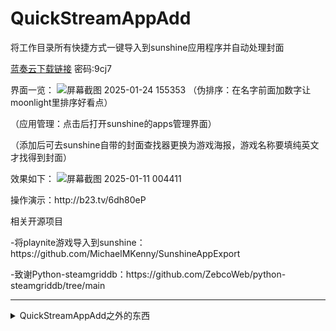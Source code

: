# QuickStreamAppAdd
将工作目录所有快捷方式一键导入到sunshine应用程序并自动处理封面<p>

[蓝奏云下载链接](https://wwse.lanzoub.com/b00uymuaha) 密码:9cj7

界面一览：
![屏幕截图 2025-01-24 155353](https://github.com/user-attachments/assets/ccb43eff-bb99-490d-ac2d-f663a0a6741e)
（伪排序：在名字前面加数字让moonlight里排序好看点）<p>
（应用管理：点击后打开sunshine的apps管理界面）<p>
（添加后可去sunshine自带的封面查找器更换为游戏海报，游戏名称要填纯英文才找得到封面）<p>
效果如下：
![屏幕截图 2025-01-11 004411](https://github.com/user-attachments/assets/d36d32de-b27f-4536-9e73-0547b5129462)


<p>操作演示：http://b23.tv/6dh80eP
<p>相关开源项目
<p>-将playnite游戏导入到sunshine：https://github.com/MichaelMKenny/SunshineAppExport
<p>-致谢Python-steamgriddb：https://github.com/ZebcoWeb/python-steamgriddb/tree/main
<!--在py3.8中安装并使用C:/Users/86150/AppData/Local/Programs/Python/Python38/python.exe -m pip install -U git+https://github.com/ZebcoWeb/python-steamgriddb.git-->
<hr>
<details>
  <summary>QuickStreamAppAdd之外的东西</summary>
  <p>
  ps：其实可以试试雷游，体验更完善<p>

  我的自制游戏启动器：<p>
  
<!-- ![屏幕截图 2024-12-30 233436](https://github.com/user-attachments/assets/45b8ee75-e565-4dbf-8c9d-999ec28048a0) -->


https://github.com/user-attachments/assets/d2b6d54d-dddf-40b1-a04b-074df70ee1cf



该前端的优势：
<p>1.依托qt5的自适应布局，界面布局简单舒适
<p>2.一键启动。playnite等一众前端启动游戏时更倾向于展示游戏介绍信息甚至启动影片，更倾向于电玩店，自用其实不太需要。
<p>3.一键调整收藏游戏来固定游戏顺序，同时不影响游戏的启动顺序记录
<p>4.配置简单，更专注于游戏
<p>5.软件启动迅速，告别前摇
<p>6.仿switch后台唤起，符合逻辑的关闭应用
<p>7.控件大小可调节，列数可编辑
<p>0.依靠sunshine和qsaa管理游戏列表
<p>-1.沉浸模式自动杀掉系统ui，还原掌机体验
<details>
  <summary>沉浸模式开启前必看！</summary>
(沉浸模式开启后会自动结束explorer.exe，直到退出程序。开启后无法看到微软拼音输入法候选词，若想输入中文请准备其他输入法。下面是一些使用前必看小常识，以下内容源自百度百科explorer.exe词条。）

如果电脑登录后黑屏或蓝屏,只有鼠标的光标,那么很可能是没有运行文件资源管理器.

解决方法

1.按下Ctrl+Shift+ESC,打开任务管理器;

2.展开详细信息,找到"文件",选择"运行新任务";

3.输入"explorer.exe",选择"以系统管理权限创建此任务"单击确定,然后就完成了.

小提示：

结束它，可以节省一定的系统资源，比如配置低的机子或者机子资源不足的情况下，玩大型游戏时，就可以结束它，但是Windows的桌面就会消失，变得不可操作了，但是并不影响系统的正常运行。可以打开任务管理器，在新建任务里通过浏览找到游戏的程序，然后新建任务就可以打开游戏了。有时候结束它然后再启动，可以让系统更稳定些。
<hr>
</details>

  未来会加入的：

1.仿switch横向排列，应用下放置工具栏排列更多中的内容，最后面加上电源选项（半完成

2.对本次运行周期内从前端已经进入的无进程信息游戏，将收藏按钮改变为绑定进程信息。

3.改变触屏进入游戏逻辑（单击变为移动焦点，不确定更改是否合适，低优先级

4.加入按键das和arr改善手感

0.仿switch锁屏页面，左侧显示天气信息（低优先级

-1.动画效果（低优先级

未来界面可能的构造（底下俩图是现在的布局：
![1000173840](https://github.com/user-attachments/assets/935b78c1-00a6-4af0-9afe-8031f2b90ae2)



</details>
